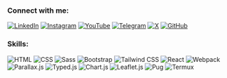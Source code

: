 
### Connect with me:

[![LinkedIn](https://img.shields.io/badge/-LinkedIn-F3A80D?style=for-the-badge&logo=linkedin&logoColor=F3A80D&color=000000)](https://www.linkedin.com/in/khujamov_codes/)
[![Instagram](https://img.shields.io/badge/-Instagram-F3A80D?style=for-the-badge&logo=instagram&logoColor=F3A80D&color=000000)](https://www.instagram.com/khujamov_codes/)
[![YouTube](https://img.shields.io/badge/-YouTube-F3A80D?style=for-the-badge&logo=youtube&logoColor=F3A80D&color=000000)](https://www.youtube.com/@khujamov_codes)
[![Telegram](https://img.shields.io/badge/-Telegram-F3A80D?style=for-the-badge&logo=telegram&logoColor=F3A80D&color=000000)](https://t.me/judsonkerller)
[![X](https://img.shields.io/badge/-X-F3A80D?style=for-the-badge&logo=x&logoColor=F3A80D&color=000000)](https://x.com/khujamov_codes)
[![GitHub](https://img.shields.io/badge/-GitHub-F3A80D?style=for-the-badge&logo=github&logoColor=F3A80D&color=000000)](https://github.com/khujamov_codes)

### Skills:
<p>
  <img src="https://img.shields.io/badge/HTML-E34F26?style=for-the-badge&logo=html5&logoColor=F3A80D&color=000000" alt="HTML" />
  <img src="https://img.shields.io/badge/CSS-1572B6?style=for-the-badge&logo=css3&logoColor=F3A80D&color=000000" alt="CSS" />
  <img src="https://img.shields.io/badge/Sass-CC6699?style=for-the-badge&logo=sass&logoColor=F3A80D&color=000000" alt="Sass" />
  <img src="https://img.shields.io/badge/Bootstrap-7952B3?style=for-the-badge&logo=bootstrap&logoColor=F3A80D&color=000000" alt="Bootstrap" />
  <img src="https://img.shields.io/badge/Tailwind_CSS-38B2AC?style=for-the-badge&logo=tailwind-css&logoColor=F3A80D&color=000000" alt="Tailwind CSS" />
  <img src="https://img.shields.io/badge/React-61DAFB?style=for-the-badge&logo=react&logoColor=F3A80D&color=000000" alt="React" />
  <img src="https://img.shields.io/badge/Webpack-8DD6F9?style=for-the-badge&logo=webpack&logoColor=F3A80D&color=000000" alt="Webpack" />
  <img src="https://img.shields.io/badge/Parallax.js-1E90FF?style=for-the-badge&logo=javascript&logoColor=F3A80D&color=000000" alt="Parallax.js" />
  <img src="https://img.shields.io/badge/Typed.js-00BFFF?style=for-the-badge&logo=javascript&logoColor=F3A80D&color=000000" alt="Typed.js" />
  <img src="https://img.shields.io/badge/Chart.js-FF6384?style=for-the-badge&logo=chartdotjs&logoColor=F3A80D&color=000000" alt="Chart.js" />
  <img src="https://img.shields.io/badge/Leaflet.js-199900?style=for-the-badge&logo=leaflet&logoColor=F3A80D&color=000000" alt="Leaflet.js" />
  <img src="https://img.shields.io/badge/Pug-A86454?style=for-the-badge&logo=pug&logoColor=F3A80D&color=000000" alt="Pug" />
  <img src="https://img.shields.io/badge/Termux-009E49?style=for-the-badge&logo=android&logoColor=F3A80D&color=000000" alt="Termux" />
</p>






